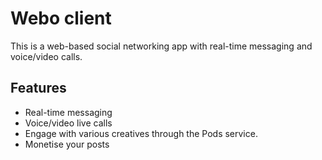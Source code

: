 # Webo client

This is a web-based social networking app with real-time messaging and voice/video calls.

## Features

- Real-time messaging
- Voice/video live calls
- Engage with various creatives through the Pods service.
- Monetise your posts
